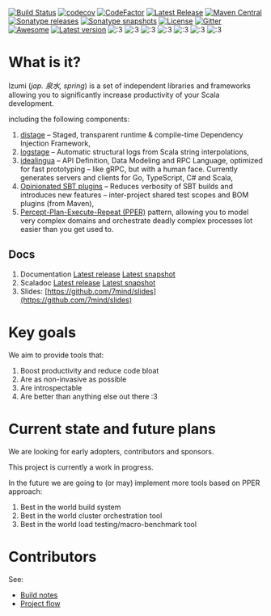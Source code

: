 [![Build Status](https://travis-ci.com/pshirshov/izumi-r2.svg?branch=develop)](https://travis-ci.com/pshirshov/izumi-r2)
[![codecov](https://codecov.io/gh/pshirshov/izumi-r2/branch/develop/graph/badge.svg)](https://codecov.io/gh/pshirshov/izumi-r2)
[![CodeFactor](https://www.codefactor.io/repository/github/pshirshov/izumi-r2/badge)](https://www.codefactor.io/repository/github/pshirshov/izumi-r2)
[![Latest Release](https://img.shields.io/github/tag/pshirshov/izumi-r2.svg)](https://github.com/pshirshov/izumi-r2/releases)
[![Maven Central](https://img.shields.io/maven-central/v/com.github.pshirshov.izumi.r2/izumi-r2_2.12.svg)](http://search.maven.org/#search%7Cga%7C1%7Cg%3A%22com.github.pshirshov.izumi.r2%22)
[![Sonatype releases](https://img.shields.io/nexus/r/https/oss.sonatype.org/com.github.pshirshov.izumi.r2/izumi-r2_2.12.svg)](https://oss.sonatype.org/content/repositories/releases/com/github/pshirshov/izumi/r2/)
[![Sonatype snapshots](https://img.shields.io/nexus/s/https/oss.sonatype.org/com.github.pshirshov.izumi.r2/izumi-r2_2.12.svg)](https://oss.sonatype.org/content/repositories/snapshots/com/github/pshirshov/izumi/r2/)
[![License](https://img.shields.io/github/license/pshirshov/izumi-r2.svg)](https://github.com/pshirshov/izumi-r2/blob/develop/LICENSE) 
[![Gitter](https://badges.gitter.im/7mind/izumi.svg)](https://gitter.im/7mind/izumi)
[![Awesome](https://cdn.rawgit.com/sindresorhus/awesome/d7305f38d29fed78fa85652e3a63e154dd8e8829/media/badge.svg)](https://github.com/lauris/awesome-scala)
[![Latest version](https://index.scala-lang.org/pshirshov/izumi-r2/izumi-r2/latest.svg?color=orange)](https://index.scala-lang.org/pshirshov/izumi-r2/izumi-r2)
![:3](https://img.shields.io/badge/🔥-Blazing%20Fast-red.svg)
![:3](https://img.shields.io/badge/😿-For%20Humans-blue.svg)
![:3](https://img.shields.io/badge/🏢-Enterprise%20Grade-999999.svg)
![:3](https://img.shields.io/badge/👌-Production%20Ready-00ddcc.svg)
![:3](https://img.shields.io/badge/💎-Modern-44aadd.svg)
![:3](https://img.shields.io/badge/🦋-Extremely%20Lightweight-7799cc.svg)
![:3](https://img.shields.io/badge/🦄-Just%20Works-cc00cc.svg)

What is it?
===========

Izumi (*jap. 泉水, spring*) is a set of independent libraries and frameworks allowing you to significantly increase productivity of your Scala development.
 
including the following components:

1. [distage](https://izumi.7mind.io/latest/release/doc/distage/) – Staged, transparent runtime & compile-time Dependency Injection Framework,
2. [logstage](https://izumi.7mind.io/latest/release/doc/logstage/) – Automatic structural logs from Scala string interpolations,
3. [idealingua](https://izumi.7mind.io/latest/release/doc/idealingua/) – API Definition, Data Modeling and RPC Language, optimized for fast prototyping – like gRPC, but with a human face. Currently generates servers and clients for Go, TypeScript, C# and Scala,
4. [Opinionated SBT plugins](https://izumi.7mind.io/latest/release/doc/sbt/) – Reduces verbosity of SBT builds and introduces new features – inter-project shared test scopes and BOM plugins (from Maven),
5. [Percept-Plan-Execute-Repeat (PPER)](https://izumi.7mind.io/latest/release/doc/pper/) pattern, allowing you to model 
   very complex domains and orchestrate deadly complex processes lot easier than you get used to.

Docs
----

1. Documentation [Latest release](https://izumi.7mind.io/latest/release/doc/) [Latest snapshot](https://izumi.7mind.io/latest/snapshot/doc/)
2. Scaladoc [Latest release](https://izumi.7mind.io/latest/release/api/) [Latest snapshot](https://izumi.7mind.io/latest/snapshot/api/)
3. Slides: [https://github.com/7mind/slides](https://github.com/7mind/slides)

Key goals 
=========

We aim to provide tools that:

1. Boost productivity and reduce code bloat
2. Are as non-invasive as possible
3. Are introspectable
4. Are better than anything else out there :3

Current state and future plans
==============================

We are looking for early adopters, contributors and sponsors.

This project is currently a work in progress.

In the future we are going to (or may) implement more tools based on PPER approach:

1. Best in the world build system
2. Best in the world cluster orchestration tool
3. Best in the world load testing/macro-benchmark tool

Contributors
============

See:

- [Build notes](doc/md/build.md)
- [Project flow](doc/md/flow.md)
